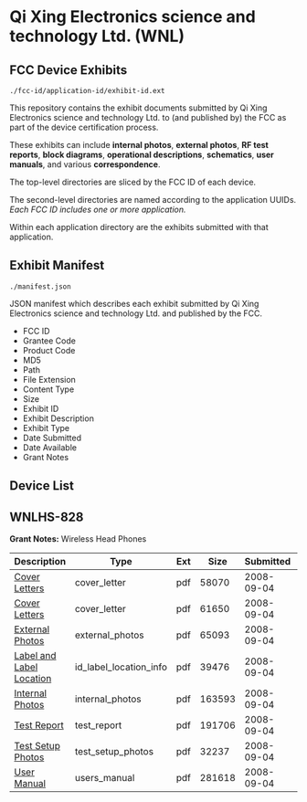 # Qi Xing Electronics science and technology Ltd. (WNL)
## FCC Device Exhibits

```
./fcc-id/application-id/exhibit-id.ext
```

This repository contains the exhibit documents submitted by Qi Xing Electronics science and technology Ltd. to (and published by) the FCC as part of the device certification process.

These exhibits can include **internal photos**, **external photos**, **RF test reports**, **block diagrams**, **operational descriptions**, **schematics**, **user manuals**, and various **correspondence**.

The top-level directories are sliced by the FCC ID of each device.

The second-level directories are named according to the application UUIDs. *Each FCC ID includes one or more application.*

Within each application directory are the exhibits submitted with that application. 

## Exhibit Manifest

```
./manifest.json
```

JSON manifest which describes each exhibit submitted by Qi Xing Electronics science and technology Ltd. and published by the FCC.

- FCC ID
- Grantee Code
- Product Code
- MD5
- Path
- File Extension
- Content Type
- Size
- Exhibit ID
- Exhibit Description
- Exhibit Type
- Date Submitted
- Date Available
- Grant Notes

## Device List
## WNLHS-828
**Grant Notes:** Wireless Head Phones

| Description | Type | Ext | Size | Submitted | Available |
| ----------- | ---- | --- | ---- | --------- | --------- |
| [Cover Letters](WNLHS-828/9d7059b38d0cbf9cd3bf25fd3b960a37/995239.pdf) | cover_letter | pdf | 58070 | 2008-09-04 | 2008-09-04 |
| [Cover Letters](WNLHS-828/9d7059b38d0cbf9cd3bf25fd3b960a37/995240.pdf) | cover_letter | pdf | 61650 | 2008-09-04 | 2008-09-04 |
| [External Photos](WNLHS-828/9d7059b38d0cbf9cd3bf25fd3b960a37/995241.pdf) | external_photos | pdf | 65093 | 2008-09-04 | 2008-09-04 |
| [Label and Label Location](WNLHS-828/9d7059b38d0cbf9cd3bf25fd3b960a37/995242.pdf) | id_label_location_info | pdf | 39476 | 2008-09-04 | 2008-09-04 |
| [Internal Photos](WNLHS-828/9d7059b38d0cbf9cd3bf25fd3b960a37/995243.pdf) | internal_photos | pdf | 163593 | 2008-09-04 | 2008-09-04 |
| [Test Report](WNLHS-828/9d7059b38d0cbf9cd3bf25fd3b960a37/995246.pdf) | test_report | pdf | 191706 | 2008-09-04 | 2008-09-04 |
| [Test Setup Photos](WNLHS-828/9d7059b38d0cbf9cd3bf25fd3b960a37/995247.pdf) | test_setup_photos | pdf | 32237 | 2008-09-04 | 2008-09-04 |
| [User Manual](WNLHS-828/9d7059b38d0cbf9cd3bf25fd3b960a37/995248.pdf) | users_manual | pdf | 281618 | 2008-09-04 | 2008-09-04 |

